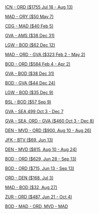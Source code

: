 [ICN - ORD ($1755 Jul 18 - Aug 13)](https://www.google.com/travel/flights/booking?tfs=CBwQAhpFEgoyMDI0LTA3LTE4Ih4KA0lDThIKMjAyNC0wNy0xOBoDT1JEKgJLRTICMzcoAGoMCAMSCC9tLzBoc3FmcgcIARIDT1JEGkUSCjIwMjQtMDgtMTMiHgoDT1JEEgoyMDI0LTA4LTEzGgNJQ04qAktFMgIzOCgAagcIARIDT1JEcgwIAxIIL20vMGhzcWZAAUgBcAGCAQsI____________AZgBAQ&tfu=CmxDalJJWTFWS05scFViVGhVVEZGQlFrRTNRWGRDUnkwdExTMHRMUzB0YjNsamFXMHhOVUZCUVVGQlIxVjJUVm8wUkhneE5UaEJFZ1JMUlRNNEdnc0l4ZG9LRUFJYUExVlRSRGdjY01YYUNnPT0SAggBIgAqAA)

[MAD - ORY ($50 May 7)](https://www.google.com/travel/flights/booking?tfs=CBwQAhpKEgoyMDI0LTA1LTA3IiAKA01BRBIKMjAyNC0wNS0wNxoDQ0RHKgJJQjIEMzQyMmoMCAMSCC9tLzA1Nl95cgwIAxIIL20vMDVxdGpAAUgBcAGCAQsI____________AZgBAg&tfu=CmxDalJJVjBGeVZWbGtabXhxWTBWQlExTnJURkZDUnkwdExTMHRMUzB0TFMxdmRYSnFORUZCUVVGQlIxVnVOaTF6VEcxTWMyVkJFZ1pKUWpNME1qSWFDZ2lUS0JBQ0dnTlZVMFE0SEhDVEtBPT0SAggBIgAqAggD)

[CDG - MAD ($40 Feb 5)](https://www.google.com/travel/flights/booking?tfs=CBwQAhpKEgoyMDI0LTAyLTA1IiAKA0NERxIKMjAyNC0wMi0wNRoDTUFEKgJVMjIENDU4MWoMCAMSCC9tLzA1cXRqcgwIAxIIL20vMDU2X3lAAUgBcAGCAQsI____________AZgBAg&tfu=CmxDalJJTm5JMFp6aHJSVnBTUkRCQlEzbHNPVUZDUnkwdExTMHRMUzB0TFc5NWJtTXlNRUZCUVVGQlIxVnVObkZSUlVVM2JHTkJFZ1pWTWpRMU9ERWFDZ2oxSGhBQ0dnTlZVMFE0SEhEMUhnPT0SAggBIgAqAggD)


[GVA - AMS ($38 Dec 31)](https://www.google.com/travel/flights/booking?tfs=CBwQAhpFEgoyMDIzLTEyLTMxIiAKA0dWQRIKMjAyMy0xMi0zMRoDQU1TKgJVMjIEMTUxN2oMCAMSCC9tLzAzOTAycgcIARIDQU1TQAFIAXABggELCP___________wGYAQI&tfu=CmxDalJJT1ZvelJVTkpabEpsUzFWQlRrWldVR2RDUnkwdExTMHRMUzB0ZDJWaWIzRXlNa0ZCUVVGQlIxVllNMEp2UjFSRWRIbEJFZ1pWTWpFMU1UY2FDZ2pqR3hBQ0dnTkZWVkk0SEhDMEhRPT0SAggBIgA)

[LGW - BOD ($62 Dec 12)](https://www.google.com/travel/flights/booking?tfs=CBwQAhpKEgoyMDIzLTEyLTEyIiAKA0xHVxIKMjAyMy0xMi0xMhoDQk9EKgJCQTIEMjU3MGoMCAMSCC9tLzA0anBscgwIAxIIL20vMDFiODVAAUgBcAGCAQsI____________AZgBAg&tfu=CmxDalJJYTJWcE1sUlRPSGg0VkZWQlRXeDNObWRDUnkwdExTMHRMUzB0TFhkbGMyb3pPVUZCUVVGQlIxVllNakl3UkZaalMwRkJFZ1pDUVRJMU56QWFDZ2lnTFJBQ0dnTkZWVkk0SEhEMEx3PT0SAggBIgA)

[MAD - ORD - GVA ($323 Feb 2 - May 2)](https://www.google.com/travel/flights/booking?tfs=CBwQAhpKEgoyMDI0LTAyLTAyIiAKA01BRBIKMjAyNC0wMi0wMhoDT1JEKgJJQjIENjI3NWoMCAMSCC9tLzA1Nl95cgwIAxIIL20vMDFfZDQabBIKMjAyNC0wNS0wMiIgCgNPUkQSCjIwMjQtMDUtMDIaA01BRCoCSUIyBDYyNzQiIAoDTUFEEgoyMDI0LTA1LTAzGgNHVkEqAklCMgQzNDgwagwIAxIIL20vMDFfZDRyDAgDEggvbS8wMzkwMkABSAFwAYIBCwj___________8BmAED&tfu=CnhDalJJYkV4U1pEUjRTbWgzU2tWQlJIQnZVMEZDUnkwdExTMHRMUzB0TFMxM1pXOTNNMEZCUVVGQlIxVkRPRmxWVEdKSVRYVkJFZzFKUWpZeU56UjhTVUl6TkRnd0dnc0lzZXdCRUFJYUEwVlZVamdjY043OUFRPT0SAggBIgMKATA)

[BOD - ORD ($584 Feb 4 - Apr 2)](https://www.google.com/travel/flights/booking?tfs=CBwQAhpnEgoyMDI0LTAyLTA0IiAKA0JPRBIKMjAyNC0wMi0wNBoDTUFEKgJJQjIEODY5NyIgCgNNQUQSCjIwMjQtMDItMDQaA09SRCoCSUIyBDYyNzVqBwgBEgNCT0RyDAgDEggvbS8wMV9kNBpnEgoyMDI0LTA0LTAyIiAKA09SRBIKMjAyNC0wNC0wMhoDTUFEKgJJQjIENjI3NCIgCgNNQUQSCjIwMjQtMDQtMDMaA0JPRCoCSUIyBDg2OThqDAgDEggvbS8wMV9kNHIHCAESA0JPREABSAFwAYIBCwj___________8BmAEB&tfu=CnhDalJJUlhaRFlYZHdaMDgwYVhOQlVFTmZkV2RDUnkwdExTMHRMUzB0TFc5MVltTjBPVUZCUVVGQlIxUjZaVVJWUVhGbFFrbEJFZzFKUWpZeU56UjhTVUk0TmprNEdnc0krdFlERUFJYUExVlRSRGdjY1ByV0F3PT0SAggBIgYKATAKATE)

[GVA - BOD ($38 Dec 31)](https://www.google.com/travel/flights/booking?tfs=CBwQAhpKEgoyMDIzLTEyLTMxIiAKA0dWQRIKMjAyMy0xMi0zMRoDQk9EKgJVMjIEMTMyM2oMCAMSCC9tLzAzOTAycgwIAxIIL20vMDFiODVAAUgBcAGCAQsI____________AZgBAg&tfu=CmxDalJJUlhvNVdFMVdWbXhqV2sxQlIxVnVNV2RDUnkwdExTMHRMUzB0TFc5MWNYTXhNRUZCUVVGQlIxUlhWMWRWVFdkUVVsZEJFZ1pWTWpFek1qTWFDZ2l4SFJBQ0dnTlZVMFE0SEhDeEhRPT0SAggBIgMKATA)


[BOD - GVA ($44 Dec 24)](https://www.google.com/travel/flights/booking?tfs=CBwQAhpKEgoyMDIzLTEyLTI0IiAKA0JPRBIKMjAyMy0xMi0yNBoDR1ZBKgJVMjIEMTMyMGoMCAMSCC9tLzAxYjg1cgwIAxIIL20vMDM5MDJAAUgBcAGCAQsI____________AZgBAg&tfu=CmxDalJJV0RGSU5ETlZabXhXWDBsQlJuaFRXbEZDUnkwdExTMHRMUzB0TFc5MVpYSXlNRUZCUVVGQlIxUlhWMDQwUm14YVYybEJFZ1pWTWpFek1qQWFDZ2ltSWhBQ0dnTlZVMFE0SEhDbUlnPT0SAggBIgMKATA)

[LGW - BOD ($35 Dec 9)](https://www.google.com/travel/flights/booking?tfs=CBwQAhpKEgoyMDIzLTEyLTA5IiAKA0xHVxIKMjAyMy0xMi0wORoDQk9EKgJVMjIEODM4MWoMCAMSCC9tLzA0anBscgwIAxIIL20vMDFiODVAAUgBcAGCAQsI____________AZgBAg&tfu=CmxDalJJTjFaRlFucEdjbXR0TmxWQlIweHliMEZDUnkwdExTMHRMUzB0TFc5MWRtMHhNa0ZCUVVGQlIxUlhWMmM0VFdwbk4xVkJFZ1pWTWpnek9ERWFDZ2psR3hBQ0dnTlZVMFE0SEhEbEd3PT0SAggBIgA)

[BSL - BOD ($57 Sep 9)](https://www.google.com/travel/flights/search?tfs=CBwQAhooEgoyMDIzLTA5LTA4agwIAxIIL20vMDFrNGZyDAgDEggvbS8wMWI4NUABSAFwAYIBCwj___________8BmAEC)

[GVA - SEA 499 Oct 3 - Dec 7](https://www.google.com/travel/flights/booking?tfs=CBwQAhp0EgoyMDIzLTEwLTAzIh8KA0dWQRIKMjAyMy0xMC0wMxoDTEhSKgJCQTIDNzI3Ih8KA0xIUhIKMjAyMy0xMC0wMxoDU0VBKgJBQTIDMTU1MghPTkVXT1JMRGoMCAMSCC9tLzAzOTAycgwIAxIIL20vMGQ5anIacxIKMjAyMy0xMi0wNyIeCgNTRUESCjIwMjMtMTItMDcaA0xIUioCQkEyAjUyIh8KA0xIUhIKMjAyMy0xMi0wOBoDR1ZBKgJCQTIDNzI2MghPTkVXT1JMRGoMCAMSCC9tLzBkOWpycgwIAxIIL20vMDM5MDJAAUgBcAGCAQsI____________AZgBAQ&tfu=CnRDalJJT1dOSE5EaDBUekpEZERoQlJGQk9RVkZDUnkwdExTMHRMUzB0ZVhOaVltZzBNRUZCUVVGQlIxTlBXVzg0VERKU1QwRkJFZ3BDUVRVeWZFSkJOekkyR2dzSWtJVURFQUlhQTFWVFJEZ2NjSkNGQXc9PRICCAEiAA)



[GVA - SEA, ORD - GVA ($460 Oct 3 - Dec 8)](https://www.google.com/travel/flights/booking?tfs=CBwQAhprEgoyMDIzLTEwLTAzIh8KA0dWQRIKMjAyMy0xMC0wMxoDTEhSKgJCQTIDNzIzIh4KA0xIUhIKMjAyMy0xMC0wMxoDU0VBKgJCQTICNTMoAWoMCAMSCC9tLzAzOTAycgwIAxIIL20vMGQ5anIaZRIKMjAyMy0xMi0wOCIfCgNPUkQSCjIwMjMtMTItMDgaA0xIUioCQkEyAzI5NCIfCgNMSFISCjIwMjMtMTItMDkaA0dWQSoCQkEyAzcyNmoHCAESA09SRHIMCAMSCC9tLzAzOTAyQAFIAXABggELCP___________wGYAQM&tfu=CnRDalJJUmkwd09EaGxMVEZUVkRoQlQzTnZaSGRDUnkwdExTMHRMUzB0TFMxMmRIWnNNVUZCUVVGQlIxTkhUSGxyVEhadVQwRkJFZ3RDUVRJNU5IeENRVGN5TmhvTENJam5BaEFDR2dOVlUwUTRISENJNXdJPRICCAEiAA)


[DEN - MVD - ORD ($900, Aug 10 - Aug 26)](https://www.google.com/travel/flights/booking?tfs=CBwQAhpgEgoyMDIzLTA4LTEwIh8KA0RFThIKMjAyMy0wOC0xMBoDUFRZKgJDTTIDNDc3Ih8KA1BUWRIKMjAyMy0wOC0xMRoDTVZEKgJDTTIDMTI1agcIARIDREVOcgcIARIDTVZEGj8SCjIwMjMtMDgtMjYiHwoDTVZEEgoyMDIzLTA4LTI2GgNQVFkqAkNNMgMzNjlqBwgBEgNNVkRyBwgBEgNQVFkaPxIKMjAyMy0wOC0yNiIfCgNQVFkSCjIwMjMtMDgtMjYaA09SRCoCQ00yAzIzNWoHCAESA1BUWXIHCAESA09SREABSAFwAYIBCwj___________8BmAED&tfu=CmxDalJJTXpWRVNtVmFWR2c1TUc5QlFsWkROV2RDUnkwdExTMHRMUzB0TFhaMGVXRXlNRUZCUVVGQlIxTkRaMXByVFhCUGVVRkJFZ1ZEVFRJek5Sb0xDUDY4QlJBQ0dnTlZVMFE0SEhEK3ZBVT0SAggBIiUKBVZZNHFzCgVWWTRxcwoGWldEdXliCgVWWTRxcwoGWldEdXli)

[JFK - BTV ($69, Jun 13)](https://www.google.com/travel/flights/search?tfs=CBwQAhopag0IAxIJL20vMDJfMjg2EgoyMDIzLTA2LTEzcgwIAxIIL20vMGhweXZwAYIBCwj___________8BQAFIAZgBAg&tfu=EgIIASI4CgZ6SjlQTWMKBnl6clp4ZgoGeXpyWnhmCgZ5enJaeGYKBnl6clp4ZgoGeXpyWnhmCgZ5enJaeGY)

[DEN - MVD ($815, Aug 10 - Aug 24)](https://www.google.com/travel/flights/search?tfs=CBwQAhojagcIARIDREVOEgoyMDIzLTA4LTEwcgwIAxIIL20vMDlqcDMaI2oMCAMSCC9tLzA5anAzEgoyMDIzLTA4LTI0cgcIARIDREVOcAGCAQsI____________AUABSAGYAQE&tfu=EgIIASIQCgZ5enJaeGYKBkRIa01JZA)

[BOD - ORD ($629, Jun 28 - Sep 13)](https://www.google.com/travel/flights/search?tfs=CBwQAhoeagcIARIDQk9EEgoyMDIzLTA2LTI4cgcIARIDTUFEGh5qBwgBEgNNQUQSCjIwMjMtMDYtMjlyBwgBEgNPUkQaHmoHCAESA09SRBIKMjAyMy0wOS0xM3IHCAESA0JPRHABggELCP___________wFAAUgBmAED&tfu=EgIIASIYCgZtVGVpaGUKBnNLRlh4ZgoGbjZqaDdj)

[BOD - ORD ($715, Jun 13 - Sep 13)](https://www.google.com/travel/flights/search?tfs=CBwQAhoeagcIARIDQk9EEgoyMDIzLTA2LTEzcgcIARIDTUFEGh5qBwgBEgNNQUQSCjIwMjMtMDYtMTRyBwgBEgNPUkQaHmoHCAESA09SRBIKMjAyMy0wOS0xM3IHCAESA0JPRHABggELCP___________wFAAUgBmAED&tfu=EgIIASIYCgZtVGVpaGUKBnNLRlh4ZgoGbjZqaDdj)

[ORD - DEN ($168, Jul 3)](https://www.google.com/travel/flights/search?tfs=CBwQAhokagcIARIDT1JEEgoyMDIzLTA3LTAzcgcIARIDREVOKAA6AkY5cAGCAQsI____________AUABSAGYAQI&tfu=EgIIASIA)

[MAD - BOD ($32, Aug 27)](https://www.google.com/travel/flights/search?tfs=CBwQAhojagwIAxIIL20vMDU2X3kSCjIwMjMtMDgtMjdyBwgBEgNCT0RwAYIBCwj___________8BQAFIAZgBAg&tfu=EgIIASIYCgZEanRzUWIKBkRqdHNRYgoGRGp0c1Fi)

[ZUR - ORD ($487, Jun 21 - Oct 4)](https://www.google.com/travel/flights/search?tfs=CBwQAhogagcIARIDWlJIEgoyMDIzLTA2LTIxcgcIARIDT1JEKAAaIGoHCAESA09SRBIKMjAyMy0xMC0wNHIHCAESA1pSSCgAcAGCAQsI____________AUABSAGYAQE&tfu=EgIIASInCgV2eGdYZwoGYUNOclRiCgZpNVNrR2YSBmFkOE1XZRIGYWQ4TVdl)

[BOD - MAD - ORD, MVD - MAD](https://www.google.com/travel/flights/search?tfs=CBwQAhoeagcIARIDQk9EEgoyMDIzLTA2LTI4cgcIARIDTUFEGh5qBwgBEgNNQUQSCjIwMjMtMDYtMjlyBwgBEgNPUkQaKGoMCAMSCC9tLzA5anAzEgoyMDIzLTA4LTI2cgwIAxIIL20vMDU2X3lwAYIBCwj___________8BQAFIAZgBAw&tfu=EgIIASJHCgZIUktramUKBlNQNElPZQoGSEd4OHhlCgVKZWlsWAoGSEd4OHhlCgZIR3g4eGUKBkhHeDh4ZQoGSEd4OHhlCgZIR3g4eGU)
